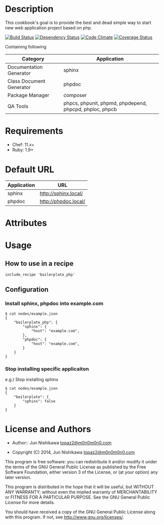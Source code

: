 Description
===========
This cookbook's goal is to provide the best and dead simple way to start new web application project based on php.

[![Build Status](https://travis-ci.org/topaz2/chef_boilerplate_php.png?branch=master)](https://travis-ci.org/topaz2/chef_boilerplate_php)
[![Dependency Status](https://gemnasium.com/topaz2/chef_boilerplate_php.png)](https://gemnasium.com/topaz2/chef_boilerplate_php)
[![Code Climate](https://codeclimate.com/github/topaz2/chef_boilerplate_php.png)](https://codeclimate.com/github/topaz2/chef_boilerplate_php)
[![Coverage Status](https://coveralls.io/repos/topaz2/chef_boilerplate_php/badge.png?branch=master)](https://coveralls.io/r/topaz2/chef_boilerplate_php)

Containing following

| Category | Application |
| ------- | ---------- |
| Documentation Generator | sphinx |
| Class Document Generator | phpdoc |
| Package Manager | composer |
| QA Tools | phpcs, phpunit, phpmd, phpdepend, phpcpd, phploc, phpcb |

Requirements
============
* Chef: 11.x+
* Ruby: 1.9+

Default URL
============

| Application | URL |
| ----------- | ----------- |
| sphinx | http://sphinx.local/ |
| phpdoc | http://phpdoc.local/ |

Attributes
==========

Usage
=====

## How to use in a recipe
```
include_recipe 'boilerplate_php'
```
## Configuration
### Install sphinx, phpdoc into example.com
```
$ cat nodes/example.json
{
    "boilerplate_php": {
        "sphinx": {
            "host": "example.com",
        },
        "phpdoc": {
            "host": "example.com",
        }
    }
}
```

### Stop installing specific applicaiton
e.g.) Stop installing sphinx
```
$ cat nodes/example.json
{
    "boilerplate": {
        "sphinx": false
    }
}
```

License and Authors
===================

* Author:: Jun Nishikawa <topaz2@m0n0m0n0.com>

* Copyright (C) 2014, Jun Nishikawa <topaz2@m0n0m0n0.com>

This program is free software: you can redistribute it and/or modify
it under the terms of the GNU General Public License as published by
the Free Software Foundation, either version 3 of the License, or
(at your option) any later version.

This program is distributed in the hope that it will be useful,
but WITHOUT ANY WARRANTY; without even the implied warranty of
MERCHANTABILITY or FITNESS FOR A PARTICULAR PURPOSE.  See the
GNU General Public License for more details.

You should have received a copy of the GNU General Public License
along with this program.  If not, see <http://www.gnu.org/licenses/>.

